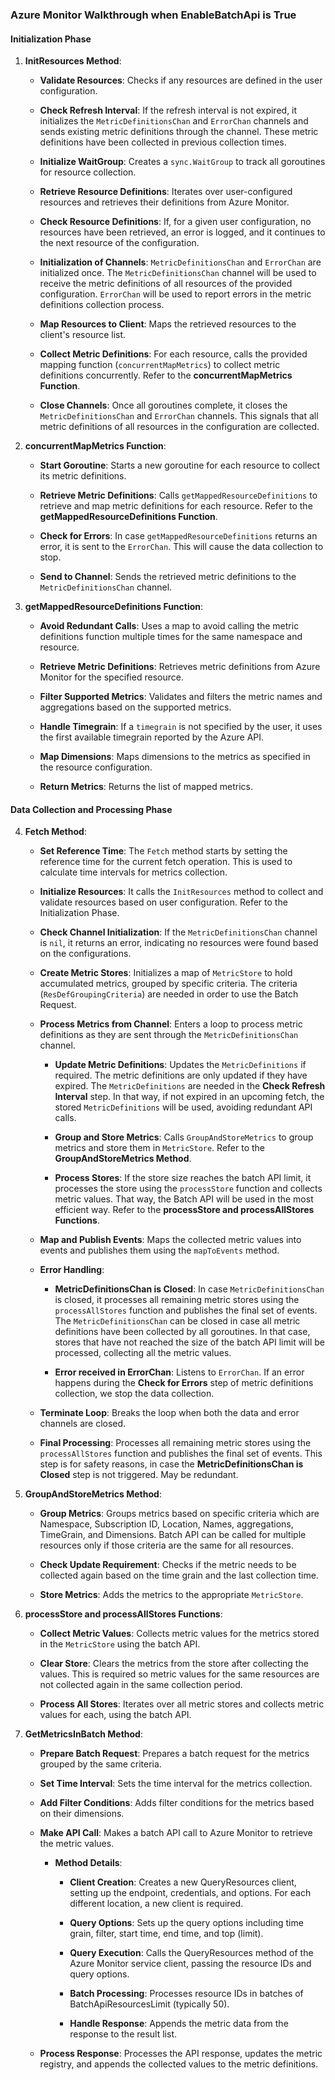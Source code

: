 ### Azure Monitor Walkthrough when EnableBatchApi is True

#### Initialization Phase

1.  **InitResources Method**:
    
    -   **Validate Resources**: Checks if any resources are defined in the user configuration.
        
    -   **Check Refresh Interval**: If the refresh interval is not expired, it initializes the `MetricDefinitionsChan` and `ErrorChan` channels and sends existing metric definitions through the channel. These metric definitions have been collected in previous collection times.
        
    -   **Initialize WaitGroup**: Creates a `sync.WaitGroup` to track all goroutines for resource collection.
        
    -   **Retrieve Resource Definitions**: Iterates over user-configured resources and retrieves their definitions from Azure Monitor.
        
    -   **Check Resource Definitions**: If, for a given user configuration, no resources have been retrieved, an error is logged, and it continues to the next resource of the configuration.
        
    -   **Initialization of Channels**: `MetricDefinitionsChan` and `ErrorChan` are initialized once. The `MetricDefinitionsChan` channel will be used to receive the metric definitions of all resources of the provided configuration. `ErrorChan` will be used to report errors in the metric definitions collection process.
        
    -   **Map Resources to Client**: Maps the retrieved resources to the client's resource list.
        
    -   **Collect Metric Definitions**: For each resource, calls the provided mapping function (`concurrentMapMetrics`) to collect metric definitions concurrently. Refer to the **concurrentMapMetrics Function**.
        
    -   **Close Channels**: Once all goroutines complete, it closes the `MetricDefinitionsChan` and `ErrorChan` channels. This signals that all metric definitions of all resources in the configuration are collected.
        
2.  **concurrentMapMetrics Function**:
    
    -   **Start Goroutine**: Starts a new goroutine for each resource to collect its metric definitions.
        
    -   **Retrieve Metric Definitions**: Calls `getMappedResourceDefinitions` to retrieve and map metric definitions for each resource. Refer to the **getMappedResourceDefinitions Function**.
        
    -   **Check for Errors**: In case `getMappedResourceDefinitions` returns an error, it is sent to the `ErrorChan`. This will cause the data collection to stop.
        
    -   **Send to Channel**: Sends the retrieved metric definitions to the `MetricDefinitionsChan` channel.
        
3.  **getMappedResourceDefinitions Function**:
    
    -   **Avoid Redundant Calls**: Uses a map to avoid calling the metric definitions function multiple times for the same namespace and resource.
        
    -   **Retrieve Metric Definitions**: Retrieves metric definitions from Azure Monitor for the specified resource.
        
    -   **Filter Supported Metrics**: Validates and filters the metric names and aggregations based on the supported metrics.
        
    -   **Handle Timegrain**: If a `timegrain` is not specified by the user, it uses the first available timegrain reported by the Azure API.
        
    -   **Map Dimensions**: Maps dimensions to the metrics as specified in the resource configuration.
        
    -   **Return Metrics**: Returns the list of mapped metrics.
        

#### Data Collection and Processing Phase

4.  **Fetch Method**:
    
    -   **Set Reference Time**: The `Fetch` method starts by setting the reference time for the current fetch operation. This is used to calculate time intervals for metrics collection.
        
    -   **Initialize Resources**: It calls the `InitResources` method to collect and validate resources based on user configuration. Refer to the Initialization Phase.
        
    -   **Check Channel Initialization**: If the `MetricDefinitionsChan` channel is `nil`, it returns an error, indicating no resources were found based on the configurations.
        
    -   **Create Metric Stores**: Initializes a map of `MetricStore` to hold accumulated metrics, grouped by specific criteria. The criteria (`ResDefGroupingCriteria`) are needed in order to use the Batch Request.
        
    -   **Process Metrics from Channel**: Enters a loop to process metric definitions as they are sent through the `MetricDefinitionsChan` channel.
        
        -   **Update Metric Definitions**: Updates the `MetricDefinitions` if required. The metric definitions are only updated if they have expired. The `MetricDefinitions` are needed in the **Check Refresh Interval** step. In that way, if not expired in an upcoming fetch, the stored `MetricDefinitions` will be used, avoiding redundant API calls.
            
        -   **Group and Store Metrics**: Calls `GroupAndStoreMetrics` to group metrics and store them in `MetricStore`. Refer to the **GroupAndStoreMetrics Method**.
            
        -   **Process Stores**: If the store size reaches the batch API limit, it processes the store using the `processStore` function and collects metric values. That way, the Batch API will be used in the most efficient way. Refer to the **processStore and processAllStores Functions**.
            
    -   **Map and Publish Events**: Maps the collected metric values into events and publishes them using the `mapToEvents` method.
        
    -   **Error Handling**:
        
        -   **MetricDefinitionsChan is Closed**: In case `MetricDefinitionsChan` is closed, it processes all remaining metric stores using the `processAllStores` function and publishes the final set of events. The `MetricDefinitionsChan` can be closed in case all metric definitions have been collected by all goroutines. In that case, stores that have not reached the size of the batch API limit will be processed, collecting all the metric values.
            
        -   **Error received in ErrorChan**: Listens to `ErrorChan`. If an error happens during the **Check for Errors** step of metric definitions collection, we stop the data collection.
            
    -   **Terminate Loop**: Breaks the loop when both the data and error channels are closed.
        
    -   **Final Processing**: Processes all remaining metric stores using the `processAllStores` function and publishes the final set of events. This step is for safety reasons, in case the **MetricDefinitionsChan is Closed** step is not triggered. May be redundant.
        
5.  **GroupAndStoreMetrics Method**:
    
    -   **Group Metrics**: Groups metrics based on specific criteria which are Namespace, Subscription ID, Location, Names, aggregations, TimeGrain, and Dimensions. Batch API can be called for multiple resources only if those criteria are the same for all resources.
        
    -   **Check Update Requirement**: Checks if the metric needs to be collected again based on the time grain and the last collection time.
        
    -   **Store Metrics**: Adds the metrics to the appropriate `MetricStore`.
        
6.  **processStore and processAllStores Functions**:
    
    -   **Collect Metric Values**: Collects metric values for the metrics stored in the `MetricStore` using the batch API.
        
    -   **Clear Store**: Clears the metrics from the store after collecting the values. This is required so metric values for the same resources are not collected again in the same collection period.
        
    -   **Process All Stores**: Iterates over all metric stores and collects metric values for each, using the batch API.
        
7.  **GetMetricsInBatch Method**:
    
    -   **Prepare Batch Request**: Prepares a batch request for the metrics grouped by the same criteria.
        
    -   **Set Time Interval**: Sets the time interval for the metrics collection.
        
    -   **Add Filter Conditions**: Adds filter conditions for the metrics based on their dimensions.
        
    -   **Make API Call**: Makes a batch API call to Azure Monitor to retrieve the metric values.
        
        -   **Method Details**:
            
            -   **Client Creation**: Creates a new QueryResources client, setting up the endpoint, credentials, and options. For each different location, a new client is required.
                
            -   **Query Options**: Sets up the query options including time grain, filter, start time, end time, and top (limit).
                
            -   **Query Execution**: Calls the QueryResources method of the Azure Monitor service client, passing the resource IDs and query options.
                
            -   **Batch Processing**: Processes resource IDs in batches of BatchApiResourcesLimit (typically 50).
                
            -   **Handle Response**: Appends the metric data from the response to the result list.
                
    -   **Process Response**: Processes the API response, updates the metric registry, and appends the collected values to the metric definitions.